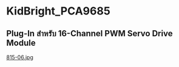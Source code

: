 # KidBright_PCA9685

## Plug-In สำหรับ 16-Channel PWM Servo Drive Module
[815-06.jpg](https://cdn-shop.adafruit.com//970x728/815-06.jpg)
